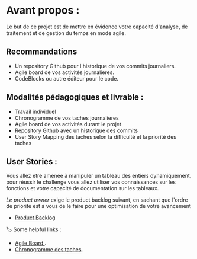 # Avant propos : 

Le but de ce projet est de mettre en évidence votre capacité d'analyse, de traitement et de gestion du temps en mode agile.


## Recommandations 

* Un repository Github pour l'historique de vos commits journaliers.
* Agile board de vos activités journalieres.
* CodeBlocks ou autre éditeur pour le code.


## Modalités pédagogiques et livrable : 

* Travail individuel 
* Chronogramme de vos taches journalieres 
* Agile board de vos activités durant le projet 
* Repository Github avec un historique des commits 
* User Story Mapping des taches selon la difficulté et la priorité des taches 


## User Stories : 

Vous allez etre amenée à manipuler un tableau des entiers dynamiquement, pour réussir le challenge vous allez utiliser vos connaissances sur les fonctions et votre capacité de documentation sur les tableaux.

*_Le product owner_* exige le product backlog suivant, en sachant que l'ordre de priorité est à vous de le faire pour une optimisation de votre avancement

* [Product Backlog](https://miro.com/welcomeonboard/wkqpYb6u6uCD2mnk32UqmnKPNv5SDObpcFjT8E9fTkdtvwVb4asNSFMXYO08sOcF)


:label: Some helpful links : 

* [ Agile Board ](https://github.com/tijaniabdellatif/Algorithme_C/tree/main/Agile_Workflow).
* [Chronogramme des taches](https://docs.google.com/spreadsheets/d/1NM_gEF1-vL3_-NjkVuGk9GGEgCDeCLMadxIMV4ziM3Y/edit?usp=sharing).








